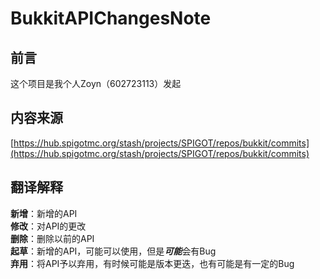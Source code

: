 # BukkitAPIChangesNote

## 前言
这个项目是我个人Zoyn（602723113）发起
## 内容来源
[https://hub.spigotmc.org/stash/projects/SPIGOT/repos/bukkit/commits](https://hub.spigotmc.org/stash/projects/SPIGOT/repos/bukkit/commits)

## 翻译解释
**新增**：新增的API  
**修改**：对API的更改  
**删除**：删除以前的API  
**起草**：新增的API，可能可以使用，但是***可能***会有Bug  
**弃用**：将API予以弃用，有时候可能是版本更迭，也有可能是有一定的Bug  
